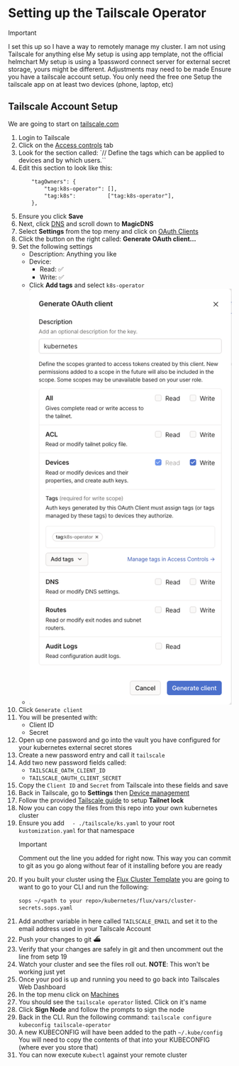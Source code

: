 # Setting up the Tailscale Operator

> [!IMPORTANT]
> I set this up so I have a way to remotely manage my cluster. I am not using Tailscale for anything else
> My setup is using app template, not the official helmchart
> My setup is using a 1password connect server for external secret storage, yours might be different. Adjustments may need to be made
> Ensure you have a tailscale account setup. You only need the free one
> Setup the tailscale app on at least two devices (phone, laptop, etc)

## Tailscale Account Setup

We are going to start on [tailscale.com](https://login.tailscale.com/)

1. Login to Tailscale
2. Click on the [Access controls](https://login.tailscale.com/admin/acls/file) tab
3. Look for the section called: `// Define the tags which can be applied to devices and by which users.``
4. Edit this section to look like this:
    ```
        "tagOwners": {
            "tag:k8s-operator": [],
            "tag:k8s":          ["tag:k8s-operator"],
        },
    ```
5. Ensure you click **Save**
6. Next, click [DNS](https://login.tailscale.com/admin/dns) and scroll down to **MagicDNS** 
7. Select **Settings** from the top meny and click on [OAuth Clients](https://login.tailscale.com/admin/settings/oauth)
8. Click the button on the right called: **Generate OAuth client...**
9. Set the following settings
    - Description: Anything you like
    - Device:
        - Read: :white_check_mark:
        - Write: :white_check_mark:
    - Click **Add tags** and select `k8s-operator`
    - <img src="https://raw.githubusercontent.com/gavinmcfall/home-ops/main/docs/src/assets/tailscale_01.png"/>
10. Click `Generate client`
11. You will be presented with:
    - Client ID
    - Secret
12. Open up one password and go into the vault you have configured for your kubernetes external secret stores
13. Create a new password entry and call it `tailscale`
14. Add two new password fields called:
    - `TAILSCALE_OATH_CLIENT_ID`
    - `TAILSCALE_OAUTH_CLIENT_SECRET`
15. Copy the `Client ID` and `Secret` from Tailscale into these fields and save
16. Back in Tailscale, go to **Settings** then [Device management](https://login.tailscale.com/admin/settings/device-management)
17. Follow the provided [Tailscale guide](https://tailscale.com/kb/1226/tailnet-lock) to setup **Tailnet lock**
18. Now you can copy the files from this repo into your own kubernetes cluster
19. Ensure you add `  - ./tailscale/ks.yaml` to your root `kustomization.yaml` for that namespace
    > [!IMPORTANT]
    > Comment out the line you added for right now. This way you can commit to git as you go along without fear of it installing before you are ready
20. If you built your cluster using the [Flux Cluster Template](https://github.com/onedr0p/flux-cluster-template) you are going to want to go to your CLI and run the following:
    ```
    sops ~/<path to your repo>/kubernetes/flux/vars/cluster-secrets.sops.yaml
    ```
21. Add another variable in here called `TAILSCALE_EMAIL` and set it to the email address used in your Tailscale Account
22. Push your changes to git :ferry:
23. Verify that your changes are safely in git and then uncomment out the line from setp 19
24. Watch your cluster and see the files roll out. **NOTE**: This won't be working just yet
25. Once your pod is up and running you need to go back into Tailscales Web Dashboard
26. In the top menu click on [Machines](https://login.tailscale.com/admin/machines)
27. You should see the `tailscale operator` listed. Click on it's name
28. Click **Sign Node** and follow the prompts to sign the node
29. Back in the CLI. Run the following command: `tailscale configure kubeconfig tailscale-operator`
30. A new KUBECONFIG will have been added to the path `~/.kube/config` You will need to copy the contents of that into your KUBECONFIG (where ever you store that)
31. You can now execute `Kubectl` against your remote cluster


